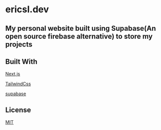 # ericsl.dev
My personal website built using Supabase(An open source firebase alternative) to store my projects
---

## **Built With**
[Next.js](https://nextjs.org/docs)

[TailwindCss](https://tailwindcss.com/)

[supabase](https://duckduckgo.com/?q=supabase&atb=v315-1__)

## License
[MIT](https://choosealicense.com/licenses/mit/)
